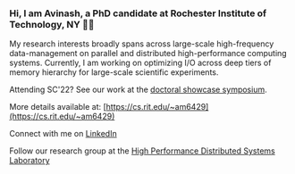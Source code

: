 ### Hi, I am Avinash, a PhD candidate at Rochester Institute of Technology, NY :man_student:

My research interests broadly spans across large-scale high-frequency data-management 
on parallel and distributed high-performance computing systems. Currently, I am working 
on optimizing I/O across deep tiers of memory hierarchy for large-scale scientific 
experiments. 

Attending SC'22? See our work at the [doctoral showcase symposium](https://sc22.supercomputing.org/presentation/?id=drs105&sess=sess250).

More details available at: [https://cs.rit.edu/~am6429](https://cs.rit.edu/~am6429)

Connect with me on [LinkedIn](https://www.linkedin.com/in/mauryaavinash/)

Follow our research group at the [High Performance Distributed Systems Laboratory](https://cs.rit.edu/~hpdsl/)
